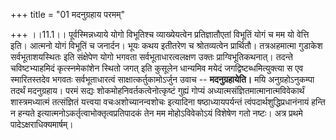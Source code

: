 +++
title = "01 मदनुग्रहाय परमम्"

+++
।।11.1।। पूर्वस्मिन्नध्याये योगो विभूतिश्च व्याख्येयत्वेन प्रतिज्ञातौएतां
विभूतिं योगं च मम यो वेत्ति इति। आत्मनो योगं विभूतिं च जनार्दन। भूयः कथय
इतीतरेण च श्रोतव्यत्वेन प्रार्थितौ। तत्रअहमात्मा गुडाकेश
सर्वभूताशयस्थितः इति संक्षेपेण योगो भगवता सर्वभूताधारत्वलक्षण उक्तः
प्राग्विभूतिकथनात्। तदन्ते चविष्टभ्याहमिदं कृत्स्नमेकांशेन स्थितो जगत्
इति कुसूलेन धान्यमिव मयेदं जगद्विष्टब्धमित्युक्त्या स एव स्मारितस्तदेव
भगवतः सर्वभूताधारत्वं साक्षात्कर्तुकामोऽर्जुन उवाच -- **मदनुग्रहायेति।**
मयि अनुग्रहोऽनुकम्पा तदर्थं मदनुग्रहाय। परमं सद्यः
शोकमोहनिवर्तकत्वेनोत्कृष्टं गुह्यं गोप्यं
अध्यात्मसंज्ञितमात्मानात्मविवेकार्थं शास्त्रमध्यात्मं तत्संज्ञितं
यत्त्वया वचःअशोच्यानन्वशोचः इत्यादिना षष्ठाध्यायपर्यन्तं
त्वंपदार्थशुद्धिप्रधानंनायं हन्ति न हन्यते
इत्यात्मनोऽकर्तृत्वाभोक्तृत्वप्रतिपादकं तेन मम मोहोऽविवेकोऽयं विशेषेण
गतो नष्टः। अत्र प्रथमे पादेऽक्षराधिक्यमार्षम्।
